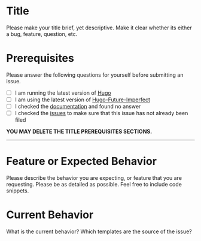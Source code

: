 # Title

Please make your title brief, yet descriptive. Make it clear whether its either a bug, feature, question, etc.

# Prerequisites

Please answer the following questions for yourself before submitting an issue. 

- [ ] I am running the latest version of [Hugo](https://github.com/gohugoio/hugo/releases)
- [ ] I am using the latest version of [Hugo-Future-Imperfect](https://github.com/jpescador/hugo-future-imperfect/releases)
- [ ] I checked the [documentation](https://github.com/jpescador/hugo-future-imperfect/wiki) and found no answer
- [ ] I checked the [issues](https://github.com/jpescador/hugo-future-imperfect/issues?utf8=%E2%9C%93&q=is%3Aissue) to make sure that this issue has not already been filed

**YOU MAY DELETE THE TITLE PREREQUISITES SECTIONS.**

---

# Feature or Expected Behavior

Please describe the behavior you are expecting, or feature that you are requesting. Please be as detailed as possible. Feel free to include code snippets.

# Current Behavior

What is the current behavior? Which templates are the source of the issue?
